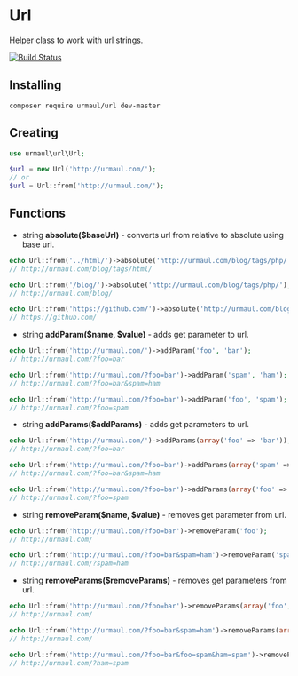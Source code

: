 # Url

Helper class to work with url strings.

[![Build Status](https://travis-ci.org/urmaul/url.svg)](https://travis-ci.org/urmaul/url)

## Installing

``
composer require urmaul/url dev-master
``

## Creating

```php
use urmaul\url\Url;

$url = new Url('http://urmaul.com/');
// or
$url = Url::from('http://urmaul.com/');
```

## Functions

* string **absolute($baseUrl)** - converts url from relative to absolute using base url.

```php
echo Url::from('../html/')->absolute('http://urmaul.com/blog/tags/php/');
// http://urmaul.com/blog/tags/html/

echo Url::from('/blog/')->absolute('http://urmaul.com/blog/tags/php/');
// http://urmaul.com/blog/

echo Url::from('https://github.com/')->absolute('http://urmaul.com/blog/tags/php/');
// https://github.com/
```

* string **addParam($name, $value)** - adds get parameter to url.


```php
echo Url::from('http://urmaul.com/')->addParam('foo', 'bar');
// http://urmaul.com/?foo=bar

echo Url::from('http://urmaul.com/?foo=bar')->addParam('spam', 'ham');
// http://urmaul.com/?foo=bar&spam=ham

echo Url::from('http://urmaul.com/?foo=bar')->addParam('foo', 'spam');
// http://urmaul.com/?foo=spam
```

* string **addParams($addParams)** - adds get parameters to url.


```php
echo Url::from('http://urmaul.com/')->addParams(array('foo' => 'bar'));
// http://urmaul.com/?foo=bar

echo Url::from('http://urmaul.com/?foo=bar')->addParams(array('spam' => 'ham'));
// http://urmaul.com/?foo=bar&spam=ham

echo Url::from('http://urmaul.com/?foo=bar')->addParams(array('foo' => 'spam'));
// http://urmaul.com/?foo=spam
```

* string **removeParam($name, $value)** - removes get parameter from url.


```php
echo Url::from('http://urmaul.com/?foo=bar')->removeParam('foo');
// http://urmaul.com/

echo Url::from('http://urmaul.com/?foo=bar&spam=ham')->removeParam('spam');
// http://urmaul.com/?spam=ham
```

* string **removeParams($removeParams)** - removes get parameters from url.


```php
echo Url::from('http://urmaul.com/?foo=bar')->removeParams(array('foo', 'spam'));
// http://urmaul.com/

echo Url::from('http://urmaul.com/?foo=bar&spam=ham')->removeParams(array('foo', 'spam'));
// http://urmaul.com/

echo Url::from('http://urmaul.com/?foo=bar&foo=spam&ham=spam')->removeParams(array('foo', 'spam'));
// http://urmaul.com/?ham=spam
```
